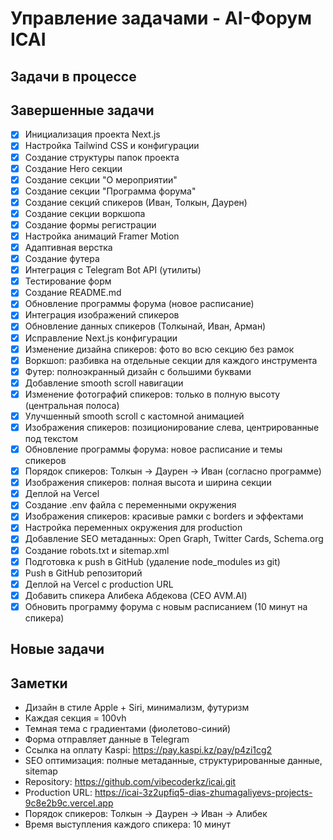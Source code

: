 # Управление задачами - AI-Форум ICAI

## Задачи в процессе


## Завершенные задачи

- [x] Инициализация проекта Next.js
- [x] Настройка Tailwind CSS и конфигурации
- [x] Создание структуры папок проекта
- [x] Создание Hero секции
- [x] Создание секции "О мероприятии"
- [x] Создание секции "Программа форума"
- [x] Создание секций спикеров (Иван, Толкын, Даурен)
- [x] Создание секции воркшопа
- [x] Создание формы регистрации
- [x] Настройка анимаций Framer Motion
- [x] Адаптивная верстка
- [x] Создание футера
- [x] Интеграция с Telegram Bot API (утилиты)
- [x] Тестирование форм
- [x] Создание README.md
- [x] Обновление программы форума (новое расписание)
- [x] Интеграция изображений спикеров
- [x] Обновление данных спикеров (Толкынай, Иван, Арман)
- [x] Исправление Next.js конфигурации
- [x] Изменение дизайна спикеров: фото во всю секцию без рамок
- [x] Воркшоп: разбивка на отдельные секции для каждого инструмента
- [x] Футер: полноэкранный дизайн с большими буквами
- [x] Добавление smooth scroll навигации
- [x] Изменение фотографий спикеров: только в полную высоту (центральная полоса)
- [x] Улучшенный smooth scroll с кастомной анимацией
- [x] Изображения спикеров: позиционирование слева, центрированные под текстом
- [x] Обновление программы форума: новое расписание и темы спикеров
- [x] Порядок спикеров: Толкын → Даурен → Иван (согласно программе)
- [x] Изображения спикеров: полная высота и ширина секции
- [x] Деплой на Vercel
- [x] Создание .env файла с переменными окружения
- [x] Изображения спикеров: красивые рамки с borders и эффектами
- [x] Настройка переменных окружения для production
- [x] Добавление SEO метаданных: Open Graph, Twitter Cards, Schema.org
- [x] Создание robots.txt и sitemap.xml
- [x] Подготовка к push в GitHub (удаление node_modules из git)
- [x] Push в GitHub репозиторий
- [x] Деплой на Vercel с production URL
- [x] Добавить спикера Алибека Абдекова (CEO AVM.AI)
- [x] Обновить программу форума с новым расписанием (10 минут на спикера)

## Новые задачи

## Заметки

- Дизайн в стиле Apple + Siri, минимализм, футуризм
- Каждая секция = 100vh
- Темная тема с градиентами (фиолетово-синий)
- Форма отправляет данные в Telegram
- Ссылка на оплату Kaspi: https://pay.kaspi.kz/pay/p4zi1cg2
- SEO оптимизация: полные метаданные, структурированные данные, sitemap
- Repository: https://github.com/vibecoderkz/icai.git
- Production URL: https://icai-3z2upfiq5-dias-zhumagaliyevs-projects-9c8e2b9c.vercel.app
- Порядок спикеров: Толкын → Даурен → Иван → Алибек
- Время выступления каждого спикера: 10 минут 